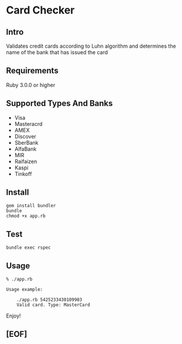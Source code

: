 # Card Checker
## Intro

Validates credit cards according to Luhn algorithm and determines the name of the bank that has issued the card

## Requirements

Ruby 3.0.0 or higher

## Supported Types And Banks

* Visa
* Masteracrd
* AMEX
* Discover
* SberBank
* AlfaBank
* MIR
* Raifaizen 
* Kaspi
* Tinkoff

## Install

```
gem install bundler
bundle
chmod +x app.rb
```

## Test

```
bundle exec rspec
```

## Usage

```
% ./app.rb

Usage example:

	./app.rb 5425233430109903
	Valid card. Type: MasterCard

```

Enjoy!

## [EOF]
